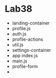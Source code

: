 # Lab38

* landing-container
* profile.js
* auth.js
* profile-actions
* util.js
* settings-container
* app index.js
* main.js
* profile-form
* 
